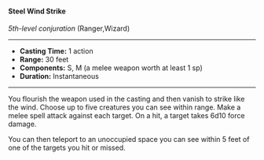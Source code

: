 #### Steel Wind Strike
*5th-level conjuration* (Ranger,Wizard)
___
- **Casting Time:** 1 action
- **Range:** 30 feet
- **Components:** S, M (a melee weapon worth at least 1 sp)
- **Duration:** Instantaneous
---
You flourish the weapon used in the casting and then vanish to strike like the wind. Choose up to five creatures you can see within range. Make a melee spell attack against each target. On a hit, a target takes 6d10 force damage.

You can then teleport to an unoccupied space you can see within 5 feet of one of the targets you hit or missed.